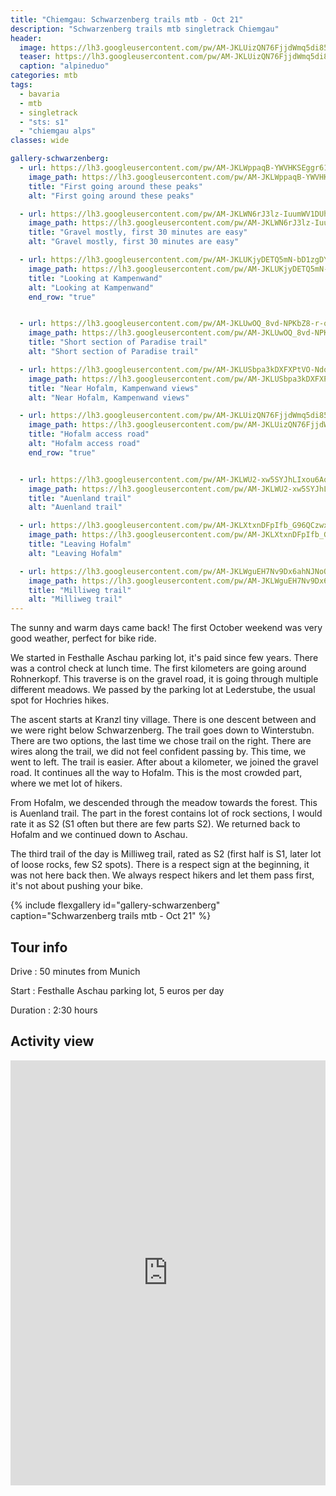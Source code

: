 ```yaml
---
title: "Chiemgau: Schwarzenberg trails mtb - Oct 21"
description: "Schwarzenberg trails mtb singletrack Chiemgau"
header:
  image: https://lh3.googleusercontent.com/pw/AM-JKLUizQN76FjjdWmq5di85nIjpu2Xp3nAIGtxCnyobk_U2z0qa4mKd_O5Wx6SxTdkgMKjPVwwkN8Ag2QzxQkmcabWNuEhRmK1SYYkvkif51a3drIVZN-wN1yG0uybHegIKHDflFqJWxk-smfE_mupTU4J2g=w1752-h1314-no?authuser=0
  teaser: https://lh3.googleusercontent.com/pw/AM-JKLUizQN76FjjdWmq5di85nIjpu2Xp3nAIGtxCnyobk_U2z0qa4mKd_O5Wx6SxTdkgMKjPVwwkN8Ag2QzxQkmcabWNuEhRmK1SYYkvkif51a3drIVZN-wN1yG0uybHegIKHDflFqJWxk-smfE_mupTU4J2g=w800-h300-no?authuser=0
  caption: "alpineduo"
categories: mtb
tags:
  - bavaria
  - mtb
  - singletrack
  - "sts: s1"
  - "chiemgau alps"
classes: wide

gallery-schwarzenberg:
  - url: https://lh3.googleusercontent.com/pw/AM-JKLWppaqB-YWVHKSEggr6150YvlAaDodsrT5dP_AeKgV2q8PWMRdoPTjQa44YG3PbtFHeNYz6wz5D_T8cVoM38zAm8Uvnv89WvpxzMVGSv4QFMm6q7qGCQi9v0recbgdbx_gY8mMFRqcxLxwr52zieUjLZw=w1752-h1314-no?authuser=0
    image_path: https://lh3.googleusercontent.com/pw/AM-JKLWppaqB-YWVHKSEggr6150YvlAaDodsrT5dP_AeKgV2q8PWMRdoPTjQa44YG3PbtFHeNYz6wz5D_T8cVoM38zAm8Uvnv89WvpxzMVGSv4QFMm6q7qGCQi9v0recbgdbx_gY8mMFRqcxLxwr52zieUjLZw=w400-h300-no?authuser=0
    title: "First going around these peaks"
    alt: "First going around these peaks"

  - url: https://lh3.googleusercontent.com/pw/AM-JKLWN6rJ3lz-IuumWV1DUhCbq5tSzsMdBbMTZhzmglBZSQjsbAZFbh3tiL0D_5yFmNdcJz6J7ilt-JPQfWNxMU5porg3Mj7DimeUwyPibMJDJhkkeUUpud3RK06YffqkGO-DlFmZrcVBInKOI4k39mqrdlQ=w1752-h1314-no?authuser=0
    image_path: https://lh3.googleusercontent.com/pw/AM-JKLWN6rJ3lz-IuumWV1DUhCbq5tSzsMdBbMTZhzmglBZSQjsbAZFbh3tiL0D_5yFmNdcJz6J7ilt-JPQfWNxMU5porg3Mj7DimeUwyPibMJDJhkkeUUpud3RK06YffqkGO-DlFmZrcVBInKOI4k39mqrdlQ=w400-h300-no?authuser=0
    title: "Gravel mostly, first 30 minutes are easy"
    alt: "Gravel mostly, first 30 minutes are easy"

  - url: https://lh3.googleusercontent.com/pw/AM-JKLUKjyDETQ5mN-bD1zgDYm1ldGbVE-vQm_nNm_9XPqJtNO3oHj46FEu_UAwAD-fsq_Lmu_yRiwRk5bvzvDrZofeAZTSDKk9ykj6cdypeJQqaekwPe8vNP0Zb_QpMETKlPtGSLcUiRTMPYMokTFGT5Oc7Vw=w1752-h1314-no?authuser=0
    image_path: https://lh3.googleusercontent.com/pw/AM-JKLUKjyDETQ5mN-bD1zgDYm1ldGbVE-vQm_nNm_9XPqJtNO3oHj46FEu_UAwAD-fsq_Lmu_yRiwRk5bvzvDrZofeAZTSDKk9ykj6cdypeJQqaekwPe8vNP0Zb_QpMETKlPtGSLcUiRTMPYMokTFGT5Oc7Vw=w400-h300-no?authuser=0
    title: "Looking at Kampenwand"
    alt: "Looking at Kampenwand"
    end_row: "true"


  - url: https://lh3.googleusercontent.com/pw/AM-JKLUwOQ_8vd-NPKbZ8-r-q5drqbQ1r25dXQ33YrKMfKIxofrBxp9OvVhGiKqBmoVHH5PS489aJnZDe-2Wa03wM-OhbuWh1uHaDtwGguCkY7du5B_90sFjCylyJ2ChPdZPXsxK8zeZUMFIGTw4uQv3dwR_jw=w986-h1314-no?authuser=0
    image_path: https://lh3.googleusercontent.com/pw/AM-JKLUwOQ_8vd-NPKbZ8-r-q5drqbQ1r25dXQ33YrKMfKIxofrBxp9OvVhGiKqBmoVHH5PS489aJnZDe-2Wa03wM-OhbuWh1uHaDtwGguCkY7du5B_90sFjCylyJ2ChPdZPXsxK8zeZUMFIGTw4uQv3dwR_jw=w300-h400-no?authuser=0
    title: "Short section of Paradise trail"
    alt: "Short section of Paradise trail"

  - url: https://lh3.googleusercontent.com/pw/AM-JKLUSbpa3kDXFXPtVO-NdoWnNy0QNs4hr-dAK-RupG9lWkSojXFIZul28dPLZXfmDcaoQEk_i_A2TJfZpN_k7SDuPsBWsV7nW8QLwkS9UTnnE0DCTkZm5MkEUzouvY1WVGGN_EZdNySEF-gDP-R2eUPUrTw=w1752-h1314-no?authuser=0
    image_path: https://lh3.googleusercontent.com/pw/AM-JKLUSbpa3kDXFXPtVO-NdoWnNy0QNs4hr-dAK-RupG9lWkSojXFIZul28dPLZXfmDcaoQEk_i_A2TJfZpN_k7SDuPsBWsV7nW8QLwkS9UTnnE0DCTkZm5MkEUzouvY1WVGGN_EZdNySEF-gDP-R2eUPUrTw=w400-h300-no?authuser=0
    title: "Near Hofalm, Kampenwand views"
    alt: "Near Hofalm, Kampenwand views"

  - url: https://lh3.googleusercontent.com/pw/AM-JKLUizQN76FjjdWmq5di85nIjpu2Xp3nAIGtxCnyobk_U2z0qa4mKd_O5Wx6SxTdkgMKjPVwwkN8Ag2QzxQkmcabWNuEhRmK1SYYkvkif51a3drIVZN-wN1yG0uybHegIKHDflFqJWxk-smfE_mupTU4J2g=w1752-h1314-no?authuser=0
    image_path: https://lh3.googleusercontent.com/pw/AM-JKLUizQN76FjjdWmq5di85nIjpu2Xp3nAIGtxCnyobk_U2z0qa4mKd_O5Wx6SxTdkgMKjPVwwkN8Ag2QzxQkmcabWNuEhRmK1SYYkvkif51a3drIVZN-wN1yG0uybHegIKHDflFqJWxk-smfE_mupTU4J2g=w400-h300-no?authuser=0
    title: "Hofalm access road"
    alt: "Hofalm access road"
    end_row: "true"


  - url: https://lh3.googleusercontent.com/pw/AM-JKLWU2-xw5SYJhLIxou6Aq1P4hPeOK5eyaDIxdqj0LN9ysd7Pvymvn9iNn6u3jdPKYuKgpm6oox3TjeQood4HJwYERAoifeOERsmP6SY4utE_oMlfVPajcLFAcQd-Sa1ocH9Cfo2VBC2sEcQCZhMm0jtozg=w986-h1314-no?authuser=0
    image_path: https://lh3.googleusercontent.com/pw/AM-JKLWU2-xw5SYJhLIxou6Aq1P4hPeOK5eyaDIxdqj0LN9ysd7Pvymvn9iNn6u3jdPKYuKgpm6oox3TjeQood4HJwYERAoifeOERsmP6SY4utE_oMlfVPajcLFAcQd-Sa1ocH9Cfo2VBC2sEcQCZhMm0jtozg=w300-h400-no?authuser=0
    title: "Auenland trail"
    alt: "Auenland trail"

  - url: https://lh3.googleusercontent.com/pw/AM-JKLXtxnDFpIfb_G96QCzwx4gqL_lBUXCR3dJaMLkvhw55NUO_LZ2hOlZ7hygJXVYbMGBe6yM3HQMREA_GBKdbIUi9rhL6IAsWey_50vRC91pUXEc-6haYWVOpByeIPiJXQDynC4FZR2Gwr74v2Wub-XP7yw=w1752-h1314-no?authuser=0 
    image_path: https://lh3.googleusercontent.com/pw/AM-JKLXtxnDFpIfb_G96QCzwx4gqL_lBUXCR3dJaMLkvhw55NUO_LZ2hOlZ7hygJXVYbMGBe6yM3HQMREA_GBKdbIUi9rhL6IAsWey_50vRC91pUXEc-6haYWVOpByeIPiJXQDynC4FZR2Gwr74v2Wub-XP7yw=w400-h300-no?authuser=0
    title: "Leaving Hofalm"
    alt: "Leaving Hofalm"

  - url: https://lh3.googleusercontent.com/pw/AM-JKLWguEH7Nv9Dx6ahNJNoOS4ktszb_wJjQY6XhLyrQ80DQ3Ok54zY6I6qd4yeNN6BIzjbF9IYUwW1M9-hzmddZKM7aLCMc1XZpPIxjdzqHCm6sebpm_-zM81EhbvBixyik3WFcNVR8tzV_gLA4jMe5afh4A=w986-h1314-no?authuser=0
    image_path: https://lh3.googleusercontent.com/pw/AM-JKLWguEH7Nv9Dx6ahNJNoOS4ktszb_wJjQY6XhLyrQ80DQ3Ok54zY6I6qd4yeNN6BIzjbF9IYUwW1M9-hzmddZKM7aLCMc1XZpPIxjdzqHCm6sebpm_-zM81EhbvBixyik3WFcNVR8tzV_gLA4jMe5afh4A=w300-h400-no?authuser=0
    title: "Milliweg trail"
    alt: "Milliweg trail"
---
```


The sunny and warm days came back! The first October weekend was very good weather, perfect for bike ride.

We started in Festhalle Aschau parking lot, it's paid since few years. There was a control check at lunch time. The first kilometers are going around Rohnerkopf. This traverse is on the gravel road, it is going through multiple different meadows. We passed by the parking lot at Lederstube, the usual spot for Hochries hikes.

The ascent starts at Kranzl tiny village. There is one descent between and we were right below Schwarzenberg. The trail goes down to Winterstubn. There are two options, the last time we chose trail on the right. There are wires along the trail, we did not feel confident passing by. This time, we went to left. The trail is easier. After about a kilometer, we joined the gravel road. It continues all the way to Hofalm. This is the most crowded part, where we met lot of hikers.

From Hofalm, we descended through the meadow towards the forest. This is Auenland trail. The part in the forest contains lot of rock sections, I would rate it as S2 (S1 often but there are few parts S2). We returned back to Hofalm and we continued down to Aschau.

The third trail of the day is Milliweg trail, rated as S2 (first half is S1, later lot of loose rocks, few S2 spots). There is a respect sign at the beginning, it was not here back then. We always respect hikers and let them pass first, it's not about pushing your bike.

{% include flexgallery id="gallery-schwarzenberg" caption="Schwarzenberg trails mtb - Oct 21" %}

## Tour info

Drive
: 50 minutes from Munich

Start
: Festhalle Aschau parking lot, 5 euros per day

Duration
: 2:30 hours

## Activity view

<iframe src="https://www.komoot.com/tour/505556498/embed?profile=1" width="100%" height="680" frameborder="0" scrolling="no"></iframe>
